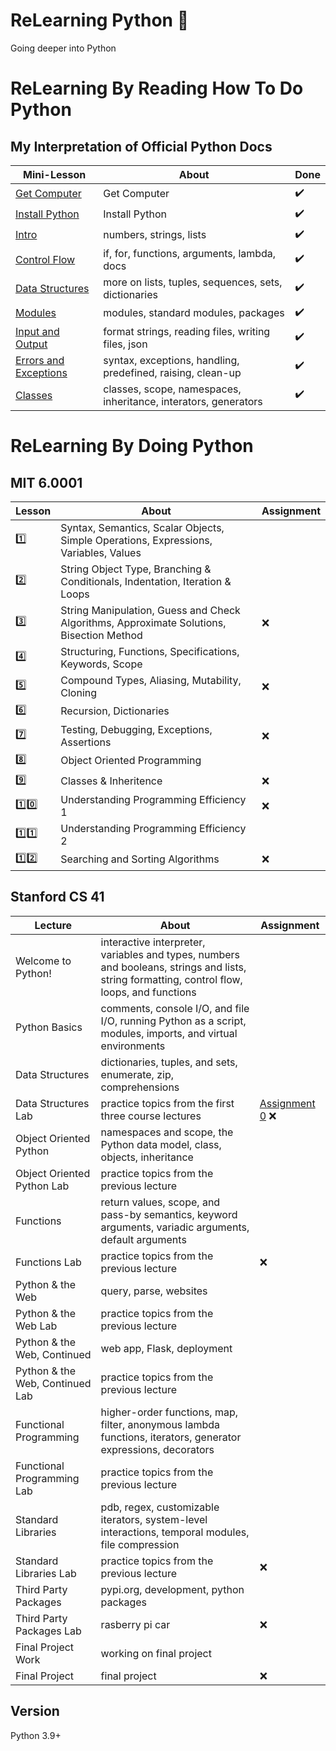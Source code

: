 # ReLearning Python :snake:

Going deeper into Python

# ReLearning By Reading How To Do Python

## My Interpretation of Official Python Docs 

| Mini-Lesson | About | Done | 
| ------- | ----- | ---- |
| [Get Computer](dl/01.txt) | Get Computer | :heavy_check_mark: |
| [Install Python](dl/02.txt) | Install Python | :heavy_check_mark: |
| [Intro](dl/03) | numbers, strings, lists | :heavy_check_mark: |
| [Control Flow](dl/04) | if, for, functions, arguments, lambda, docs | :heavy_check_mark: |
| [Data Structures](dl/05) | more on lists, tuples, sequences, sets, dictionaries| :heavy_check_mark: |
| [Modules](dl/06) | modules, standard modules, packages | :heavy_check_mark: |
| [Input and Output](dl/07) | format strings, reading files, writing files, json | :heavy_check_mark: |
| [Errors and Exceptions](dl/08) | syntax, exceptions, handling, predefined, raising, clean-up | :heavy_check_mark: |
| [Classes](dl/09) | classes, scope, namespaces, inheritance, interators, generators | :heavy_check_mark: |

# ReLearning By Doing Python

## MIT 6.0001

| Lesson | About | Assignment |
| ------- | ----- | ----- |
| :one: | Syntax, Semantics, Scalar Objects, Simple Operations, Expressions, Variables, Values | |
| :two: | String Object Type, Branching & Conditionals, Indentation, Iteration & Loops | |
| :three: | String Manipulation, Guess and Check Algorithms, Approximate Solutions, Bisection Method | :x: |
| :four: | Structuring, Functions, Specifications, Keywords, Scope | |
| :five: | Compound Types, Aliasing, Mutability, Cloning | :x: |
| :six: | Recursion, Dictionaries | |
| :seven: | Testing, Debugging, Exceptions, Assertions | :x: |
| :eight: | Object Oriented Programming | |
| :nine: | Classes & Inheritence | :x: |
| :one::zero: | Understanding Programming Efficiency 1 | :x: |
| :one::one: | Understanding Programming Efficiency 2 | |
| :one::two: | Searching and Sorting Algorithms | :x: |

## Stanford CS 41

| Lecture | About | Assignment |
| ---------------- | ----- | ---------- |
| Welcome to Python! | interactive interpreter, variables and types, numbers and booleans, strings and lists, string formatting, control flow, loops, and functions ||
| Python Basics | comments, console I/O, and file I/O, running Python as a script, modules, imports, and virtual environments | |
| Data Structures | dictionaries, tuples, and sets, enumerate, zip, comprehensions | |
| Data Structures Lab | practice topics from the first three course lectures | [Assignment 0](/sf/as0) :x: |
| Object Oriented Python | namespaces and scope, the Python data model, class, objects, inheritance ||
| Object Oriented Python Lab | practice topics from the previous lecture | |
| Functions | return values, scope, and pass-by semantics, keyword arguments, variadic arguments, default arguments |
| Functions Lab | practice topics from the previous lecture | :x: |
| Python & the Web | query, parse, websites | |
| Python & the Web Lab | practice topics from the previous lecture ||
| Python & the Web, Continued | web app, Flask, deployment ||
| Python & the Web, Continued Lab | practice topics from the previous lecture | |
| Functional Programming | higher-order functions, map, filter, anonymous lambda functions, iterators, generator expressions, decorators ||
| Functional Programming Lab | practice topics from the previous lecture ||
| Standard Libraries | pdb, regex, customizable iterators, system-level interactions, temporal modules, file compression |
| Standard Libraries Lab | practice topics from the previous lecture |:x:|
| Third Party Packages | pypi.org, development, python packages ||
| Third Party Packages Lab | rasberry pi car | :x: ||
| Final Project Work | working on final project ||
| Final Project | final project | :x: |

## Version

Python 3.9+
